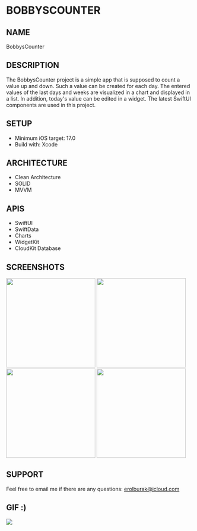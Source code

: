 # BOBBYSCOUNTER

## NAME
BobbysCounter

## DESCRIPTION
The BobbysCounter project is a simple app that is supposed to count a value up and down. Such a value can be created for each day. The entered values of the last days and weeks are visualized in a chart and displayed in a list. In addition, today's value can be edited in a widget. The latest SwiftUI components are used in this project.

## SETUP
- Minimum iOS target: 17.0
- Build with: Xcode

## ARCHITECTURE
- Clean Architecture
- SOLID
- MVVM

## APIS
- SwiftUI
- SwiftData
- Charts
- WidgetKit
- CloudKit Database

## SCREENSHOTS
<img src="https://github.com/erolburak/bobbyscounter/assets/140210017/787f5032-3a93-4002-b2dd-7caf0e937f99" style=" width:240px">
<img src="https://github.com/erolburak/bobbyscounter/assets/140210017/77d504a9-bd44-4d48-8b48-58eecf2c085e" style=" width:240px">
<img src="https://github.com/erolburak/bobbyscounter/assets/140210017/763db3b1-e051-4e12-9edb-8b97c8d4eda3" style=" width:240px">
<img src="https://github.com/erolburak/bobbyscounter/assets/140210017/640a79ec-ea32-4a4e-8cfb-c086e2f74f9d" style=" width:240px">

## SUPPORT
Feel free to email me if there are any questions: erolburak@icloud.com

## GIF :)
<img src="https://media3.giphy.com/media/v1.Y2lkPTc5MGI3NjExdDI3emQxaHl0bm5uZmNsaXRtNzNjcDRvN2s3OXV4NmFxMnR3d2didyZlcD12MV9pbnRlcm5hbF9naWZfYnlfaWQmY3Q9Zw/Ws6T5PN7wHv3cY8xy8/giphy.gif"/>
